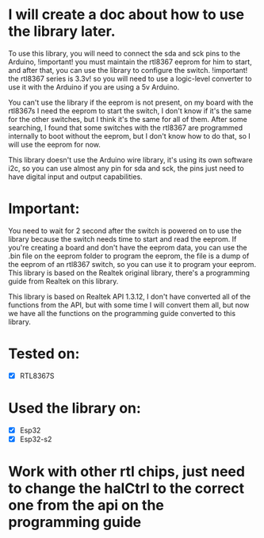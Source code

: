 # I will create a doc about how to use the library later.

To use this library, you will need to connect the sda and sck pins to the Arduino, !important! you must maintain the rtl8367 eeprom for him to start, and after that, you can use the library to configure the switch. !important! the rtl8367 series is 3.3v! so you will need to use a logic-level converter to use it with the Arduino if you are using a 5v Arduino.

You can't use the library if the eeprom is not present, on my board with the rtl8367s I need the eeprom to start the switch, I don't know if it's the same for the other switches, but I think it's the same for all of them. After some searching, I found that some switches with the rtl8367 are programmed internally to boot without the eeprom, but I don't know how to do that, so I will use the eeprom for now.

This library doesn't use the Arduino wire library, it's using its own software i2c, so you can use almost any pin for sda and sck, the pins just need to have digital input and output capabilities.

# Important:

You need to wait for 2 second after the switch is powered on to use the library because the switch needs time to start and read the eeprom. If you're creating a board and don't have the eeprom data, you can use the .bin file on the eeprom folder to program the eeprom, the file is a dump of the eeprom of an rtl8367 switch, so you can use it to program your eeprom.
This library is based on the Realtek original library, there's a programming guide from Realtek on this library.

This library is based on Realtek API 1.3.12, I don't have converted all of the functions from the API, but with some time I will convert them all, but now we have all the functions on the programming guide converted to this library.

# Tested on:

- [x] RTL8367S

# Used the library on:

- [x] Esp32
- [x] Esp32-s2

# Work with other rtl chips, just need to change the halCtrl to the correct one from the api on the programming guide